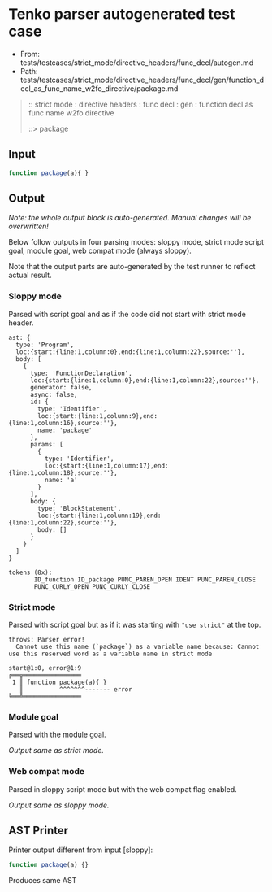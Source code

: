 # Tenko parser autogenerated test case

- From: tests/testcases/strict_mode/directive_headers/func_decl/autogen.md
- Path: tests/testcases/strict_mode/directive_headers/func_decl/gen/function_decl_as_func_name_w2fo_directive/package.md

> :: strict mode : directive headers : func decl : gen : function decl as func name w2fo directive
>
> ::> package

## Input


`````js
function package(a){ }
`````

## Output

_Note: the whole output block is auto-generated. Manual changes will be overwritten!_

Below follow outputs in four parsing modes: sloppy mode, strict mode script goal, module goal, web compat mode (always sloppy).

Note that the output parts are auto-generated by the test runner to reflect actual result.

### Sloppy mode

Parsed with script goal and as if the code did not start with strict mode header.

`````
ast: {
  type: 'Program',
  loc:{start:{line:1,column:0},end:{line:1,column:22},source:''},
  body: [
    {
      type: 'FunctionDeclaration',
      loc:{start:{line:1,column:0},end:{line:1,column:22},source:''},
      generator: false,
      async: false,
      id: {
        type: 'Identifier',
        loc:{start:{line:1,column:9},end:{line:1,column:16},source:''},
        name: 'package'
      },
      params: [
        {
          type: 'Identifier',
          loc:{start:{line:1,column:17},end:{line:1,column:18},source:''},
          name: 'a'
        }
      ],
      body: {
        type: 'BlockStatement',
        loc:{start:{line:1,column:19},end:{line:1,column:22},source:''},
        body: []
      }
    }
  ]
}

tokens (8x):
       ID_function ID_package PUNC_PAREN_OPEN IDENT PUNC_PAREN_CLOSE
       PUNC_CURLY_OPEN PUNC_CURLY_CLOSE
`````

### Strict mode

Parsed with script goal but as if it was starting with `"use strict"` at the top.

`````
throws: Parser error!
  Cannot use this name (`package`) as a variable name because: Cannot use this reserved word as a variable name in strict mode

start@1:0, error@1:9
╔══╦════════════════
 1 ║ function package(a){ }
   ║          ^^^^^^^------- error
╚══╩════════════════

`````


### Module goal

Parsed with the module goal.

_Output same as strict mode._

### Web compat mode

Parsed in sloppy script mode but with the web compat flag enabled.

_Output same as sloppy mode._

## AST Printer

Printer output different from input [sloppy]:

````js
function package(a) {}
````

Produces same AST
